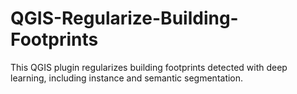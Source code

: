 # QGIS-Regularize-Building-Footprints
This QGIS plugin regularizes building footprints detected with deep learning, including instance and semantic segmentation.
